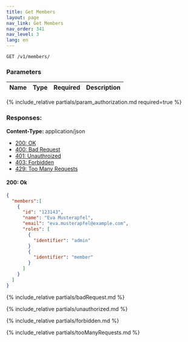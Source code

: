 ```yaml
---
title: Get Members
layout: page
nav_link: Get Members
nav_order: 341
nav_level: 3
lang: en
---
```


```
GET /v1/members/
```

### Parameters

| Name | Type  | Required | Description |
|:--------------|:--------|:----------:|:----------------------------------------------------------------------------------|
{% include_relative partials/param_authorization.md required=true %}

### Responses:
**Content-Type:** application/json
- [200: OK](#200-ok)
- [400: Bad Request](#400-bad-request)
- [401: Unauthroized](#401-unauthorized)
- [403: Forbidden](#403-forbidden)
- [429: Too Many Requests](#429-too-many-requests)

#### 200: Ok
```json
{
  "members":[
    {
      "id": "123143",
      "name": "Eva Musterapfel",
      "email": "eva.musterapfel@example.com",
      "roles": [
        {
          "identifier": "admin"
        }
        {
          "identifier": "member"
        }
      ]
    }
  ]
}
```

{% include_relative partials/badRequest.md %}

{% include_relative partials/unauthorized.md %}

{% include_relative partials/forbidden.md %}

{% include_relative partials/tooManyRequests.md %}
